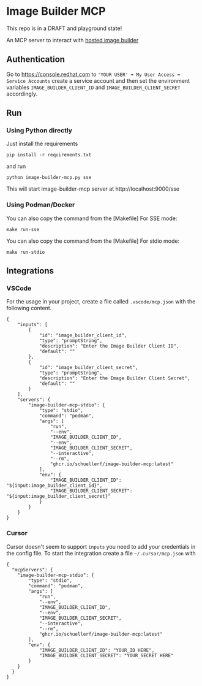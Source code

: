 # Image Builder MCP

This repo is in a DRAFT and playground state!

An MCP server to interact with [hosted image builder](https://osbuild.org/docs/hosted/architecture/)

## Authentication

Go to https://console.redhat.com to `'YOUR USER' ➡ My User Access ➡ Service Accounts` create a service account
and then set the environment variables `IMAGE_BUILDER_CLIENT_ID` and `IMAGE_BUILDER_CLIENT_SECRET` accordingly.

## Run

### Using Python directly
Just install the requirements

```
pip install -r requirements.txt
```

and run

```
python image-builder-mcp.py sse
```

This will start image-builder-mcp server at http://localhost:9000/sse

### Using Podman/Docker

You can also copy the command from the [Makefile]
For SSE mode:
```
make run-sse
```

You can also copy the command from the [Makefile]
For stdio mode:
```
make run-stdio
```

## Integrations

### VSCode
For the usage in your project, create a file called `.vscode/mcp.json` with
the following content.

```
{
    "inputs": [
        {
            "id": "image_builder_client_id",
            "type": "promptString",
            "description": "Enter the Image Builder Client ID",
            "default": ""
        },
        {
            "id": "image_builder_client_secret",
            "type": "promptString",
            "description": "Enter the Image Builder Client Secret",
            "default": ""
        }
    ],
    "servers": {
        "image-builder-mcp-stdio": {
            "type": "stdio",
            "command": "podman",
            "args": [
                "run",
                "--env",
                "IMAGE_BUILDER_CLIENT_ID",
                "--env",
                "IMAGE_BUILDER_CLIENT_SECRET",
                "--interactive",
                "--rm",
                "ghcr.io/schuellerf/image-builder-mcp:latest"
            ],
            "env": {
                "IMAGE_BUILDER_CLIENT_ID": "${input:image_builder_client_id}",
                "IMAGE_BUILDER_CLIENT_SECRET": "${input:image_builder_client_secret}"
            }
        }
    }
}
```

### Cursor

Cursor doesn't seem to support `inputs` you need to add your credentials in the config file.
To start the integration create a file `~/.cursor/mcp.json` with
```
{
  "mcpServers": {
    "image-builder-mcp-stdio": {
        "type": "stdio",
        "command": "podman",
        "args": [
            "run",
            "--env",
            "IMAGE_BUILDER_CLIENT_ID",
            "--env",
            "IMAGE_BUILDER_CLIENT_SECRET",
            "--interactive",
            "--rm",
            "ghcr.io/schuellerf/image-builder-mcp:latest"
        ],
        "env": {
            "IMAGE_BUILDER_CLIENT_ID": "YOUR_ID HERE",
            "IMAGE_BUILDER_CLIENT_SECRET": "YOUR_SECRET HERE"
        }
    }
  }
}
```
